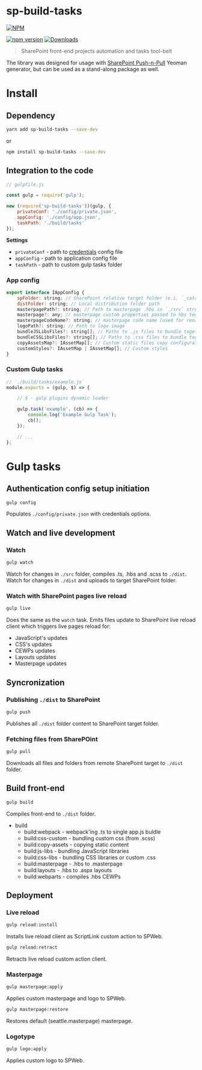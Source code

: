 # sp-build-tasks

[![NPM](https://nodei.co/npm/sp-build-tasks.png?mini=true&downloads=true&downloadRank=true&stars=true)](https://nodei.co/npm/sp-build-tasks/)

[![npm version](https://badge.fury.io/js/sp-build-tasks.svg)](https://badge.fury.io/js/sp-build-tasks)
[![Downloads](https://img.shields.io/npm/dm/sp-build-tasks.svg)](https://www.npmjs.com/package/sp-build-tasks)

> SharePoint front-end projects automation and tasks tool-belt

The library was designed for usage with [SharePoint Push-n-Pull](https://github.com/koltyakov/generator-sppp) Yeoman generator, but can be used as a stand-along package as well.

# Install

## Dependency

```bash
yarn add sp-build-tasks --save-dev
```

or

```bash
npm install sp-build-tasks --save-dev
```

## Integration to the code

```javascript
// gulpfile.js

const gulp = require('gulp');

new (require('sp-build-tasks'))(gulp, {
    privateConf: './config/private.json',
    appConfig: './config/app.json',
    taskPath: './build/tasks'
});
```

**Settings**

- `privateConf` - path to [credentials](https://github.com/koltyakov/node-sp-auth-config) config file
- `appConfig` - path to application config file
- `taskPath` - path to custom gulp tasks folder

### App config

```javascript
export interface IAppConfig {
    spFolder: string; // SharePoint relative target folder (e.i. `_catalogs/masterpage/contoso`)
    distFolder: string; // Local distribution folder path
    masterpagePath?: string; // Path to masterpage .hbs in `./src` structure
    masterpage?: any; // masterpage custom properties passed to hbs template
    masterpageCodeName?: string; // masterpage code name (used for renaming output file)
    logoPath?: string; // Path to logo image
    bundleJSLibsFiles?: string[]; // Paths to .js files to bundle together in a single vendor.js
    bundleCSSLibsFiles?: string[]; // Paths to .css files to bundle together in a single vendor.css
    copyAssetsMap?: IAssetMap[]; // Custom static files copy configuration
    customStyles?: IAssetMap | IAssetMap[]; // Custom styles
}
```

### Custom Gulp tasks

```javascript
// `./build/tasks/example.js`
module.exports = (gulp, $) => {

    // $ - gulp plugins dynamic loader

    gulp.task('example', (cb) => {
        console.log('Example Gulp Task');
        cb();
    });

    // ...
};
```

# Gulp tasks

## Authentication config setup initiation

```bash
gulp config
```

Populates `./config/private.json` with credentials options.

## Watch and live development

### Watch

```bash
gulp watch
```

Watch for changes in `./src` folder, compiles .ts, .hbs and .scss to `./dist`.
Watch for changes in `./dist` and uploads to target SharePoint folder.

### Watch with SharePoint pages live reload

```bash
gulp live
```

Does the same as the `watch` task.
Emits files update to SharePoint live reload client which triggers live pages reload for:
- JavaScript's updates
- CSS's updates
- CEWPs updates
- Layouts updates
- Masterpage updates

## Syncronization

### Publishing `./dist` to SharePoint

```bash
gulp push
```

Publishes all `./dist` folder content to SharePoint target folder.

### Fetching files from SharePOint

```bash
gulp pull
```

Downloads all files and folders from remote SharePoint target to `./dist` folder.

## Build front-end

```bash
gulp build
```

Compiles front-end to `./dist` folder.

- build
  - build:webpack - webpack'ing .ts to single app.js buldle
  - build:css-custom - bundling custom css (from .scss)
  - build:copy-assets - copying static content
  - build:js-libs - bundling JavaScript libraries
  - build:css-libs - bundling CSS libraries or custom .css
  - build:masterpage - .hbs to .masterpage
  - build:layouts - .hbs to .aspx layouts
  - build:webparts - compiles .hbs CEWPs

## Deployment

### Live reload

```bash
gulp reload:install
```

Installs live reload client as ScriptLink custom action to SPWeb.

```bash
gulp reload:retract
```

Retracts live reload custom action client.

### Masterpage

```bash
gulp masterpage:apply
```

Applies custom masterpage and logo to SPWeb.

```bash
gulp masterpage:restore
```

Restores default (seattle.masterpage) masterpage.

### Logotype

```bash
gulp logo:apply
```

Applies custom logo to SPWeb.
